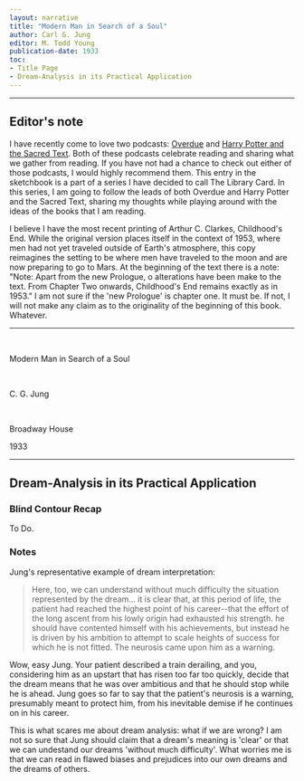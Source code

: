 ```yaml
---
layout: narrative
title: "Modern Man in Search of a Soul"
author: Carl G. Jung 
editor: M. Todd Young
publication-date: 1933
toc:
- Title Page
- Dream-Analysis in its Practical Application
---
```


---

## Editor's note

I have recently come to love two podcasts: [Overdue](https://overduepodcast.com/) and [Harry Potter and the Sacred Text](https://www.harrypottersacredtext.com/). Both of these podcasts celebrate reading and sharing what we gather from reading. If you have not had a chance to check out either of those podcasts, I would highly recommend them. This entry in the sketchbook is a part of a series I have decided to call The Library Card. In this series, I am going to follow the leads of both Overdue and Harry Potter and the Sacred Text, sharing my thoughts while playing around with the ideas of the books that I am reading.

I believe I have the most recent printing of Arthur C. Clarkes, Childhood's End. While the original version places 
itself in the context of 1953, where men had not yet traveled outside of Earth's atmosphere, this copy reimagines the setting to be where men have traveled to the moon and are now preparing to go to Mars. At the beginning of the text there is a note: "Note: Apart from the new Prologue, o alterations have been make to the text. From Chapter Two onwards, Childhood's End remains exactly as in 1953." I am not sure if the 'new Prologue' is chapter one. It must be.
If not, I will not make any claim as to the originality of the beginning of this book. Whatever.

---

<a id="title-page" />

<br>
<p></p>
<p class="centered larger">Modern Man in Search of a Soul<br></p>

<br>
<p class="centered larger">C. G. Jung</p>
<br>

<p class="centered">Broadway House</p>
<p class="centered small">1933<br></p>

---

## Dream-Analysis in its Practical Application


### Blind Contour Recap

To Do.

### Notes

Jung's representative example of dream interpretation:

> Here, too, we can understand without much difficulty the situation 
> represented by the dream... it is clear that, at this period of life,
> the patient had reached the highest point of his career--that the
> effort of the long ascent from his lowly origin had exhausted his 
> strength. he should have contented himself with his achievements, but
> instead he is driven by his ambition to attempt to scale heights of 
> success for which he is not fitted. The neurosis came upon him as a 
> warning.

Wow, easy Jung. Your patient described a train derailing, and you,
considering him as an upstart that has risen too far too quickly, decide 
that the dream means that he was over ambitious and that he should stop 
while he is ahead. Jung goes so far to say that the patient's neurosis 
is a warning, presumably meant to protect him, from his inevitable demise
if he continues on in his career. 

This is what scares me about dream analysis: what if we are wrong? I am not
so sure that Jung should claim that a dream's meaning is 'clear' or that we
can undestand our dreams 'without much difficulty'. What worries me is that 
we can read in flawed biases and prejudices into our own dreams and the 
dreams of others.  